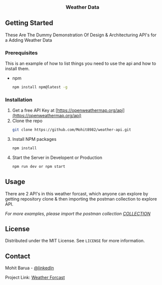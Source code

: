 
<!-- PROJECT LOGO -->
<br />
<p align="center">
 

<h3 align="center">Weather Data</h3>

<!-- GETTING STARTED -->
## Getting Started

These Are The Dummy Demonstration Of Design & Architecturing API's for a Adding Weather Data 

### Prerequisites

This is an example of how to list things you need to use the api and how to install them.
* npm
  ```sh
  npm install npm@latest -g
  ```

### Installation

1. Get a free API Key at [https://openweathermap.org/api](https://openweathermap.org/api)
2. Clone the repo
   ```sh
   git clone https://github.com/Mohit8982/weather-api.git
   ```
3. Install NPM packages
   ```sh
   npm install
   ```
4. Start the Server in Developent or Production
   ```sh
   npm run dev or npm start
   ```


<!-- USAGE EXAMPLES -->
## Usage

There are 2 API's in this weather forcast, which anyone can explore by getting repository clone & then 
importing the postman collection to explore API.

_For more examples, please import the postman collection [COLLECTION](https://github.com/Mohit8982/weather-api/tree/main/postman)_



<!-- LICENSE -->
## License

Distributed under the MIT License. See `LICENSE` for more information.



<!-- CONTACT -->
## Contact

Mohit Barua - [@linkedIn](https://www.linkedin.com/in/mohit-barua-a46873b4/) 

Project Link: [Weather Forcast](https://github.com/Mohit8982/weather-api.git)


<!-- MARKDOWN LINKS & IMAGES -->
<!-- https://www.markdownguide.org/basic-syntax/#reference-style-links -->
[Express Js]: https://expressjs.com/
[Mongoose ODM]: https://mongoosejs.com/
[bryptjs]: https://www.npmjs.com/package/bcryptjs
[jsonwebtoken]: https://www.npmjs.com/package/jsonwebtoken
